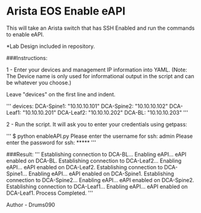 # Arista EOS Enable eAPI

This will take an Arista switch that has SSH Enabled and run the commands
 to enable eAPI.
 
*Lab Design included in repository.

###Instructions: 

1 -  Enter your devices and management IP information into YAML. (Note: The Device name is only used for informational
output in the script and can be whatever you choose.)

Leave "devices" on the first line and indent.

'''
devices:
 DCA-Spine1: "10.10.10.101"
 DCA-Spine2: "10.10.10.102"
 DCA-Leaf1: "10.10.10.201"
 DCA-Leaf2: "10.10.10.202"
 DCA-BL: "10.10.10.203"
 '''
  
2 - Run the script. It will ask you to enter your credentials using getpass:

'''
$ python enableAPI.py
Please enter the username for ssh: admin
Please enter the password for ssh: *****
'''

###Result:
'''
Establishing connection to DCA-BL...
Enabling eAPI...
eAPI enabled on DCA-BL.
Establishing connection to DCA-Leaf2...
Enabling eAPI...
eAPI enabled on DCA-Leaf2.
Establishing connection to DCA-Spine1...
Enabling eAPI...
eAPI enabled on DCA-Spine1.
Establishing connection to DCA-Spine2...
Enabling eAPI...
eAPI enabled on DCA-Spine2.
Establishing connection to DCA-Leaf1...
Enabling eAPI...
eAPI enabled on DCA-Leaf1.
Process Completed.
'''
 
Author - Drums090
